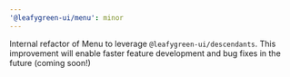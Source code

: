 ```yaml
---
'@leafygreen-ui/menu': minor
---
```


Internal refactor of Menu to leverage `@leafygreen-ui/descendants`. This improvement will enable faster feature development and bug fixes in the future (coming soon!)
